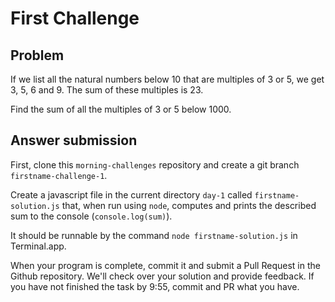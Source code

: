 # First Challenge

## Problem

If we list all the natural numbers below 10 that are multiples of 3 or 5, we get 3, 5, 6 and 9. The sum of these multiples is 23.

Find the sum of all the multiples of 3 or 5 below 1000.

## Answer submission

First, clone this `morning-challenges` repository and create a git branch `firstname-challenge-1`.

Create a javascript file in the current directory `day-1` called `firstname-solution.js` that, when run using `node`, computes and prints the described sum to the console (`console.log(sum)`).

It should be runnable by the command `node firstname-solution.js` in Terminal.app.

When your program is complete, commit it and submit a Pull Request in the Github repository. We'll check over your solution and provide feedback. If you have not finished the task by 9:55, commit and PR what you have.
